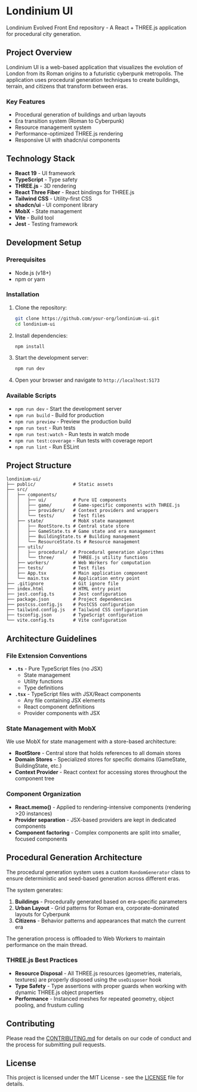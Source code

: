 # Londinium UI

Londinium Evolved Front End repository - A React + THREE.js application for procedural city generation.

## Project Overview

Londinium UI is a web-based application that visualizes the evolution of London from its Roman origins to a futuristic cyberpunk metropolis. The application uses procedural generation techniques to create buildings, terrain, and citizens that transform between eras.

### Key Features

- Procedural generation of buildings and urban layouts
- Era transition system (Roman to Cyberpunk)
- Resource management system
- Performance-optimized THREE.js rendering
- Responsive UI with shadcn/ui components

## Technology Stack

- **React 19** - UI framework
- **TypeScript** - Type safety
- **THREE.js** - 3D rendering
- **React Three Fiber** - React bindings for THREE.js
- **Tailwind CSS** - Utility-first CSS
- **shadcn/ui** - UI component library
- **MobX** - State management
- **Vite** - Build tool
- **Jest** - Testing framework

## Development Setup

### Prerequisites

- Node.js (v18+)
- npm or yarn

### Installation

1. Clone the repository:

   ```bash
   git clone https://github.com/your-org/londinium-ui.git
   cd londinium-ui
   ```

2. Install dependencies:

   ```bash
   npm install
   ```

3. Start the development server:

   ```bash
   npm run dev
   ```

4. Open your browser and navigate to `http://localhost:5173`

### Available Scripts

- `npm run dev` - Start the development server
- `npm run build` - Build for production
- `npm run preview` - Preview the production build
- `npm run test` - Run tests
- `npm run test:watch` - Run tests in watch mode
- `npm run test:coverage` - Run tests with coverage report
- `npm run lint` - Run ESLint

## Project Structure

```plaintext
londinium-ui/
├── public/              # Static assets
├── src/
│   ├── components/
│   │   ├── ui/          # Pure UI components
│   │   ├── game/        # Game-specific components with THREE.js
│   │   ├── providers/   # Context providers and wrappers
│   │   └── tests/       # Test files
│   ├── state/           # MobX state management
│   │   ├── RootStore.ts # Central state store
│   │   ├── GameState.ts # Game state and era management
│   │   ├── BuildingState.ts # Building management
│   │   └── ResourceState.ts # Resource management
│   ├── utils/
│   │   ├── procedural/  # Procedural generation algorithms
│   │   └── three/       # THREE.js utility functions
│   ├── workers/         # Web Workers for computation
│   ├── tests/           # Test files
│   ├── App.tsx          # Main application component
│   └── main.tsx         # Application entry point
├── .gitignore           # Git ignore file
├── index.html           # HTML entry point
├── jest.config.ts       # Jest configuration
├── package.json         # Project dependencies
├── postcss.config.js    # PostCSS configuration
├── tailwind.config.js   # Tailwind CSS configuration
├── tsconfig.json        # TypeScript configuration
└── vite.config.ts       # Vite configuration
```

## Architecture Guidelines

### File Extension Conventions

- **`.ts`** - Pure TypeScript files (no JSX)
  - State management
  - Utility functions
  - Type definitions
- **`.tsx`** - TypeScript files with JSX/React components
  - Any file containing JSX elements
  - React component definitions
  - Provider components with JSX

### State Management with MobX

We use MobX for state management with a store-based architecture:

- **RootStore** - Central store that holds references to all domain stores
- **Domain Stores** - Specialized stores for specific domains (GameState, BuildingState, etc.)
- **Context Provider** - React context for accessing stores throughout the component tree

### Component Organization

- **React.memo()** - Applied to rendering-intensive components (rendering >20 instances)
- **Provider separation** - JSX-based providers are kept in dedicated components
- **Component factoring** - Complex components are split into smaller, focused components

## Procedural Generation Architecture

The procedural generation system uses a custom `RandomGenerator` class to ensure deterministic and seed-based generation across different eras.

The system generates:

1. **Buildings** - Procedurally generated based on era-specific parameters
2. **Urban Layout** - Grid patterns for Roman era, corporate-dominated layouts for Cyberpunk
3. **Citizens** - Behavior patterns and appearances that match the current era

The generation process is offloaded to Web Workers to maintain performance on the main thread.

### THREE.js Best Practices

- **Resource Disposal** - All THREE.js resources (geometries, materials, textures) are properly disposed using the `useDisposer` hook
- **Type Safety** - Type assertions with proper guards when working with dynamic THREE.js object properties
- **Performance** - Instanced meshes for repeated geometry, object pooling, and frustum culling

## Contributing

Please read the [CONTRIBUTING.md](CONTRIBUTING.md) for details on our code of conduct and the process for submitting pull requests.

## License

This project is licensed under the MIT License - see the [LICENSE](LICENSE) file for details.
